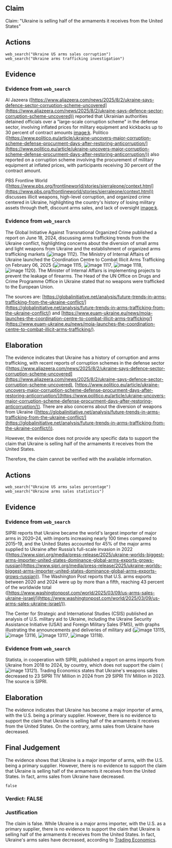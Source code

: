 ## Claim
Claim: "Ukraine is selling half of the armaments it receives from the United States"

## Actions
```
web_search("Ukraine US arms sales corruption")
web_search("Ukraine arms trafficking investigation")
```

## Evidence
### Evidence from `web_search`
Al Jazeera ([https://www.aljazeera.com/news/2025/8/2/ukraine-says-defence-sector-corruption-scheme-uncovered](https://www.aljazeera.com/news/2025/8/2/ukraine-says-defence-sector-corruption-scheme-uncovered)) reported that Ukrainian authorities detained officials over a "large-scale corruption scheme" in the defense sector, involving inflated prices for military equipment and kickbacks up to 30 percent of contract amounts <image:k>. Politico ([https://www.politico.eu/article/ukraine-uncovers-major-corruption-scheme-defense-procurment-days-after-restoring-anticorruption/](https://www.politico.eu/article/ukraine-uncovers-major-corruption-scheme-defense-procurment-days-after-restoring-anticorruption/)) also reported on a corruption scheme involving the procurement of military equipment at inflated prices, with participants receiving 30 percent of the contract amount.

PBS Frontline World ([https://www.pbs.org/frontlineworld/stories/sierraleone/context.html](https://www.pbs.org/frontlineworld/stories/sierraleone/context.html)) discusses illicit weapons, high-level corruption, and organized crime centered in Ukraine, highlighting the country's history of losing military assets through theft, discount arms sales, and lack of oversight <image:k>.


### Evidence from `web_search`
The Global Initiative Against Transnational Organized Crime published a report on June 18, 2024, discussing arms trafficking trends from the Ukraine conflict, highlighting concerns about the diversion of small arms and light weapons from Ukraine and the establishment of organized arms trafficking markets (![image 1112](media/2025-08-06_18-33-1754505188-439338.jpg)). The Ministry of Internal Affairs of Ukraine launched the Coordination Centre to Combat Illicit Arms Trafficking on February 06, 2025 (![image 1115](media/2025-08-06_18-33-1754505191-086355.jpg), ![image 1117](media/2025-08-06_18-33-1754505191-966165.jpg), ![image 1118](media/2025-08-06_18-33-1754505192-269011.jpg), ![image 1120](media/2025-08-06_18-33-1754505192-805061.jpg)). The Minister of Internal Affairs is implementing projects to prevent the leakage of firearms. The Head of the UN Office on Drugs and Crime Programme Office in Ukraine stated that no weapons were trafficked to the European Union.

The sources are: [https://globalinitiative.net/analysis/future-trends-in-arms-trafficking-from-the-ukraine-conflict/](https://globalinitiative.net/analysis/future-trends-in-arms-trafficking-from-the-ukraine-conflict/) and [https://www.euam-ukraine.eu/news/moia-launches-the-coordination-centre-to-combat-illicit-arms-trafficking/](https://www.euam-ukraine.eu/news/moia-launches-the-coordination-centre-to-combat-illicit-arms-trafficking/).


## Elaboration
The evidence indicates that Ukraine has a history of corruption and arms trafficking, with recent reports of corruption schemes in the defense sector ([https://www.aljazeera.com/news/2025/8/2/ukraine-says-defence-sector-corruption-scheme-uncovered](https://www.aljazeera.com/news/2025/8/2/ukraine-says-defence-sector-corruption-scheme-uncovered), [https://www.politico.eu/article/ukraine-uncovers-major-corruption-scheme-defense-procurment-days-after-restoring-anticorruption/](https://www.politico.eu/article/ukraine-uncovers-major-corruption-scheme-defense-procurment-days-after-restoring-anticorruption/)). There are also concerns about the diversion of weapons from Ukraine ([https://globalinitiative.net/analysis/future-trends-in-arms-trafficking-from-the-ukraine-conflict/](https://globalinitiative.net/analysis/future-trends-in-arms-trafficking-from-the-ukraine-conflict/)).

However, the evidence does not provide any specific data to support the claim that Ukraine is selling half of the armaments it receives from the United States.

Therefore, the claim cannot be verified with the available information.


## Actions
```
web_search("Ukraine US arms sales percentage")
web_search("Ukraine arms sales statistics")
```

## Evidence
### Evidence from `web_search`
SIPRI reports that Ukraine became the world's largest importer of major arms in 2020–24, with imports increasing nearly 100 times compared to 2015–19, and the United States accounted for 45% of the major arms supplied to Ukraine after Russia’s full-scale invasion in 2022 ([https://www.sipri.org/media/press-release/2025/ukraine-worlds-biggest-arms-importer-united-states-dominance-global-arms-exports-grows-russian](https://www.sipri.org/media/press-release/2025/ukraine-worlds-biggest-arms-importer-united-states-dominance-global-arms-exports-grows-russian)). The Washington Post reports that U.S. arms exports between 2020 and 2024 were up by more than a fifth, reaching 43 percent of the worldwide total ([https://www.washingtonpost.com/world/2025/03/09/us-arms-sales-ukraine-israel/](https://www.washingtonpost.com/world/2025/03/09/us-arms-sales-ukraine-israel/)).

The Center for Strategic and International Studies (CSIS) published an analysis of U.S. military aid to Ukraine, including the Ukraine Security Assistance Initiative (USAI) and Foreign Military Sales (FMS), with graphs illustrating the announcements and deliveries of military aid (![image 13115](media/2025-08-31_18-14-1756664093-628440.jpg), ![image 13116](media/2025-08-31_18-14-1756664094-901200.jpg), ![image 13117](media/2025-08-31_18-14-1756664096-449284.jpg), ![image 13118](media/2025-08-31_18-14-1756664097-514874.jpg)).


### Evidence from `web_search`
Statista, in cooperation with SIPRI, published a report on arms imports from Ukraine from 2018 to 2024, by country, which does not support the claim (![image 13121](media/2025-08-31_18-15-1756664127-856162.jpg)). Trading Economics states that Ukraine's weapons sales decreased to 23 SIPRI TIV Million in 2024 from 29 SIPRI TIV Million in 2023. The source is SIPRI.


## Elaboration
The evidence indicates that Ukraine has become a major importer of arms, with the U.S. being a primary supplier. However, there is no evidence to support the claim that Ukraine is selling half of the armaments it receives from the United States. On the contrary, arms sales from Ukraine have decreased.


## Final Judgement
The evidence shows that Ukraine is a major importer of arms, with the U.S. being a primary supplier. However, there is no evidence to support the claim that Ukraine is selling half of the armaments it receives from the United States. In fact, arms sales from Ukraine have decreased.

`false`

### Verdict: FALSE

### Justification
The claim is false. While Ukraine is a major arms importer, with the U.S. as a primary supplier, there is no evidence to support the claim that Ukraine is selling half of the armaments it receives from the United States. In fact, Ukraine's arms sales have decreased, according to [Trading Economics](https://tradingeconomics.com/ukraine/arms-exports).
